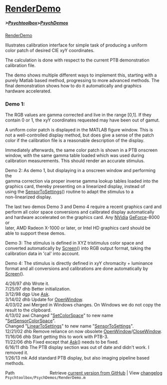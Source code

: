 # [RenderDemo](RenderDemo)
##### >[Psychtoolbox](Psychtoolbox)>[PsychDemos](PsychDemos)

 [RenderDemo](RenderDemo)  
  
 Illustrates calibration interface for simple task of producing a uniform  
 color patch of desired CIE xyY coordinates.  
  
 The calculation is done with respect to the current PTB demonstration  
 calibration file.  
  
 The demo shows multiple different ways to implement this, starting with a  
 purely Matlab based method, progressing to more advanced methods. The  
 final demonstration shows how to do it automatically and graphics  
 hardware accelerated.  
  
###  Demo 1:  
  
 The RGB values are gamma corrected and live in the range [0,1].  If they  
 contain 0 or 1, the xyY coordinates requested may have been out of gamut.  
  
 A uniform color patch is displayed in the MATLAB figure window. This is  
 not a well-controlled display method, but does give a sense of the patch  
 color if the calibration file is a reasonable description of the display.  
  
 Immediately afterwards, the same color patch is shown in a PTB onscreen  
 window, with the same gamma table loaded which was used during  
 calibration measurements. This should render an accurate stimulus.  
  
 Demo 2: As demo 1, but displaying in a onscreen window and performing the  
 gamma correction via proper inverse gamma lookup tables loaded into the  
 graphics card, thereby presenting on a linearized display, instead of  
 using the [SensorToSettings](SensorToSettings)() routine to adapt the stimulus to a  
 non-linearized display.  
  
 The last two demos Demo 3 and Demo 4 require a recent graphics card and  
 perform all color space conversions and calibrated display automatically  
 and hardware accelerated on the graphics card. Any [NVidia](NVidia) [GeForce](GeForce)-8000 or  
 later, AMD Radeon X-1000 or later, or Intel HD graphics card should be  
 able to support these demos.  
  
 Demo 3: The stimulus is defined in XYZ tristimulus color space and  
 converted automatically by [Screen](Screen)() into RGB output format, taking the  
 calibration data in 'cal' into account.  
  
 Demo 4: The stimulus is directly defined in xyY chromacity + luminance  
 format and all conversions and calibrations are done automatically by  
 [Screen](Screen)().  
  
 4/26/97  dhb  Wrote it.  
 7/25/97  dhb  Better initialization.  
 3/12/98  dgp  Use [Ask](Ask).  
 3/14/02  dhb  Update for [OpenWindow](OpenWindow).  
 4/03/02  awi  Merged in Windows changes.  On Windows we do not copy the result to the clipboard.   
 4/13/02  awi   Changed "[SetColorSpace](SetColorSpace)" to new name "[SetSensorColorSpace](SetSensorColorSpace)".  
                Changed "[LinearToSettings](LinearToSettings)" to new name "[SensorToSettings](SensorToSettings)".  
 12/21/02 dhb  Remove reliance on now obsolete [OpenWindow](OpenWindow)/[CloseWindow](CloseWindow).  
 11/16/06 dhb  Start getting this to work with PTB-3.  
 11/22/06 dhb  Fixed except that [Ask](Ask)() needs to be fixed.  
 6/16/11  dhb  The PTB display section was out of date and didn't work.  I removed it.  
 1/26/13  mk   Add standard PTB display, but also imaging pipeline based methods.  




<div class="code_header" style="text-align:right;">
  <span style="float:left;">Path&nbsp;&nbsp;</span> <span class="counter">Retrieve <a href=
  "https://raw.github.com/Psychtoolbox-3/Psychtoolbox-3/beta/Psychtoolbox/PsychDemos/RenderDemo.m">current version from GitHub</a> | View <a href=
  "https://github.com/Psychtoolbox-3/Psychtoolbox-3/commits/beta/Psychtoolbox/PsychDemos/RenderDemo.m">changelog</a></span>
</div>
<div class="code">
  <code>Psychtoolbox/PsychDemos/RenderDemo.m</code>
</div>

